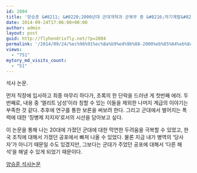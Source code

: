 ```yaml
---
id: 2804
title: '양승훈 &#8211; &#8220;2000년대 군대개혁과 군복무 중 &#8216;자기계발&#8217;을 통한 계급재생산&#8221;'
date: 2014-09-24T17:06:00+00:00
author: admin
layout: post
guid: http://flyhendrixfly.net/?p=2804
permalink: '/2014/09/24/%ec%96%91%ec%8a%b9%ed%9b%88-2000%eb%85%84%eb%8c%80-%ea%b5%b0%eb%8c%80%ea%b0%9c%ed%98%81%ea%b3%bc-%ea%b5%b0%eb%b3%b5%eb%ac%b4-%ec%a4%91-%ec%9e%90%ea%b8%b0%ea%b3%84%eb%b0%9c%ec%9d%84-%ed%86%b5/'
views:
  - "751"
mytory_md_visits_count:
  - "51"
---
```

석사 논문.

먼저 직장에 입사하고 최종 마무리 하다가, 초록의 한 단락을 드러낸 게 첫번째 에러. 두번째로, 내용 중 &#8216;엘리트 남성&#8217;이라 칭할 수 있는 이들을 제외한 나머지 계급의 이야기는 부족한 것 같다. 추후에 연구를 통한 보론을 써보려 한다. 그리고 군대에서 벌어지는 폭력에 대한 &#8216;징병제 지지자&#8217;로서의 시선을 담아보고 싶다.

이 논문을 통해 나는 20대에 가졌던 군대에 대한 막연한 두려움을 극복할 수 있었고, 한국 조직에 대해서 가졌던 공포에서 빠져 나올 수 있었다. 물론 지금 내가 병역의 &#8216;당사자&#8217;가 아니기 때문일 수도 있겠지만, 그보다는 군대가 주었던 공포에 대해서 &#8216;다른 해석&#8217;을 해낼 수 있게 되었기 때문이다.

[양승훈 석사논문](http://flyhendrixfly.net/wp-content/uploads/2014/09/양승훈-석사논문.pdf)